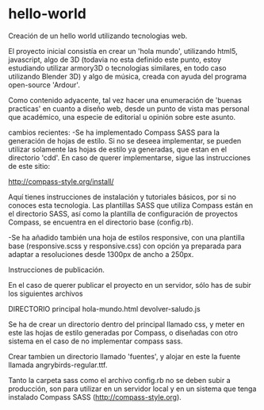 # hello-world
Creación de un hello world utilizando tecnologias web.

El proyecto inicial consistía en crear un 'hola mundo', utilizando html5, javascript, algo de 3D (todavia no esta definido este punto, estoy estudiando utilizar armory3D o tecnologias similares, en todo caso utilizando Blender 3D) y algo de música, creada con ayuda del programa open-source 'Ardour'.

 Como contenido adyacente, tal vez hacer una enumeración de 'buenas practicas' en cuanto a diseño web, desde un punto de vista mas personal que académico, una especie de editorial u opinión sobre este asunto.

cambios recientes:
-Se ha implementado Compass SASS para la generación de hojas de estilo. Si no se deseea implementar, se pueden utilizar solamente las hojas de estilo ya generadas, que estan en el directorio 'cdd'. En caso de querer implementarse, sigue las instrucciones de este sitio:

http://compass-style.org/install/

Aquí tienes instrucciones de instalación y tutoriales básicos, por si no conoces esta tecnologia. Las plantillas SASS que utiliza Compass están en el directorio SASS, así como la plantilla de configuración de proyectos Compass, se encuentra en el directorio base (config.rb).

-Se ha añadido también una hoja de estilos responsive, con una plantilla base (responsive.scss y responsive.css) con opción ya preparada para adaptar a resoluciones desde 1300px de ancho a 250px.

Instrucciones de publicación.

En el caso de querer publicar el proyecto en un servidor, sólo has de subir los siguientes archivos

DIRECTORIO principal
 hola-mundo.html
devolver-saludo.js

Se ha de crear un directorio dentro del principal llamado css, y meter en este las hojas de estilo generadas por Compass, o diseñadas con otro sistema en el caso de no implementar compass sass.

Crear tambien un directorio llamado 'fuentes', y alojar en este la fuente llamada angrybirds-regular.ttf. 

Tanto la carpeta sass como el archivo config.rb no se deben subir a producción, son para utilizar en un servidor local y en un sistema que tenga instalado Compass SASS (http://compass-style.org).
